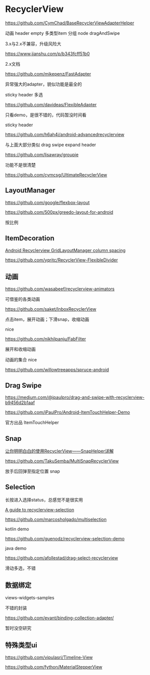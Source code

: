 # RecyclerView

https://github.com/CymChad/BaseRecyclerViewAdapterHelper

动画 header empty 多类型item 分组 node dragAndSwipe

3.x与2.x不兼容，升级风险大

https://www.jianshu.com/p/b343fcff51b0

2.x文档





https://github.com/mikepenz/FastAdapter

异常强大的adapter，貌似功能是最全的

sticky header 多选

https://github.com/davideas/FlexibleAdapter

只看demo，是很不错的，代码暂没时间看

sticky header

https://github.com/h6ah4i/android-advancedrecyclerview

与上面大部分类似 drag swipe expand header 

https://github.com/lisawray/groupie

功能不是很清楚

https://github.com/cymcsg/UltimateRecyclerView

## LayoutManager 

https://github.com/google/flexbox-layout

https://github.com/500px/greedo-layout-for-android

按比例

## ItemDecoration

[Android Recyclerview GridLayoutManager column spacing](https://stackoverflow.com/questions/28531996/android-recyclerview-gridlayoutmanager-column-spacing/30701422#30701422)

https://github.com/yqritc/RecyclerView-FlexibleDivider

## 动画

https://github.com/wasabeef/recyclerview-animators

可借鉴的各类动画

https://github.com/saket/InboxRecyclerView

点击item，展开动画；下滑snap，收缩动画

nice

https://github.com/nikhilpanju/FabFilter

展开和收缩动画

动画的集合 nice

https://github.com/willowtreeapps/spruce-android

## Drag Swipe

https://medium.com/@ipaulpro/drag-and-swipe-with-recyclerview-b9456d2b1aaf

https://github.com/iPaulPro/Android-ItemTouchHelper-Demo

官方出品 ItemTouchHelper

## Snap

[让你明明白白的使用RecyclerView——SnapHelper详解](https://www.jianshu.com/p/e54db232df62)

https://github.com/TakuSemba/MultiSnapRecyclerView

放手后回弹至指定位置 snap

## Selection

长按进入选择status，总感觉不是很实用

[A guide to recyclerview-selection](https://proandroiddev.com/a-guide-to-recyclerview-selection-3ed9f2381504)

https://github.com/marcosholgado/multiselection

kotlin demo

https://github.com/guenodz/recyclerview-selection-demo

java demo

https://github.com/afollestad/drag-select-recyclerview

滑动多选，不错

## 数据绑定

views-widgets-samples

不错的封装

https://github.com/evant/binding-collection-adapter/

暂时没空研究

## 特殊类型ui

https://github.com/vipulasri/Timeline-View

https://github.com/fython/MaterialStepperView